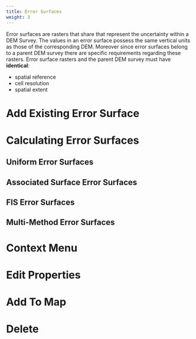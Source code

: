```yaml
---
title: Error Surfaces
weight: 3
---
```


Error surfaces are rasters that share that represent the uncertainty within a DEM Survey. The values in an error surface possess the same vertical units as those of the corresponding DEM. Moreover since error surfaces belong to a parent DEM survey there are specific requirements regarding these rasters. Error surface rasters and the parent DEM survey must have **identical**:

* spatial reference
* cell resolution
* spatial extent

# Add Existing Error Surface

# Calculating Error Surfaces

## Uniform Error Surfaces

## Associated Surface Error Surfaces

## FIS Error Surfaces

## Multi-Method Error Surfaces

# Context Menu

# Edit Properties

# Add To Map

# Delete

